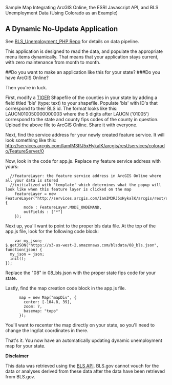 
Sample Map Integrating ArcGIS Online, the ESRI Javascript API, and BLS Unemployment Data (Using Colorado as an Example)

## A Dynamic No-Update Application

See <a href="https://github.com/ColoradoDemography/BLS_Unemployment_PHP" target="_blank">BLS_Unemployment_PHP Repo</a> for details on data pipeline.

This application is designed to read the data, and populate the appropriate menu items dynamically.  That means that your application stays current, with zero maintenance from month to month.


##Do you want to make an application like this for your state?
###Do you have ArcGIS Online?

Then you're in luck.

First, modify a <a href="https://www.census.gov/geo/maps-data/data/tiger-line.html" target="_blank">TIGER</a> Shapefile of the counties in your state by adding a field titled 'bls' (type: text) to your shapefile.  Populate 'bls' with ID's that correspond to their BLS id.  The format looks like this: LAUCN010050000000003 where the 5 digits after LAUCN ('01005') correspond to the state and county fips codes of the county in question.
Upload the above file to ArcGIS Online.  Share it with everyone.  

Next, find the service address for your newly created feature service.  It will look something like this: 
http://services.arcgis.com/IamIM3RJ5xHykalK/arcgis/rest/services/colorado/FeatureServer/0

Now, look in the code for app.js.  Replace my feature service address with yours:
```
  //featureLayer: the feature service address in ArcGIS Online where all your data is stored
  //initialized with 'template' which determines what the popup will look like when this feature layer is clicked on the map
	featureLayer = new FeatureLayer("http://services.arcgis.com/IamIM3RJ5xHykalK/arcgis/rest/services/colorado/FeatureServer/0", {
		mode : FeatureLayer.MODE_ONDEMAND,
		outFields : ["*"]
	});
```  
  
Next up, you'll want to point to the proper bls data file.  At the top of the app.js file, look for the following code block:
```
    var my_json;
$.getJSON("https://s3-us-west-2.amazonaws.com/blsdata/08_bls.json", function(json) {
  my_json = json;
  init();
});
```

Replace the "08" in 08\_bls.json with the proper state fips code for your state.

Lastly, find the map creation code block in the app.js file.
```
      map = new Map("mapDiv", {
        center: [-104.8, 39],
        zoom: 7,
        basemap: "topo"
      });
```
You'll want to recenter the map directly on your state, so you'll need to change the lng/lat coordinates in there.


That's it.  You now have an automatically updating dynamic unemployment map for your state.


**Disclaimer**

This data was retrieved using the <a href="http://www.bls.gov/developers/home.htm" >BLS API</a>. BLS.gov cannot vouch for the data or analyses derived from these data after the data have been retrieved from BLS.gov.
